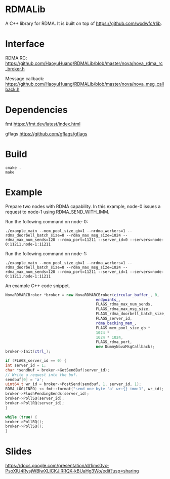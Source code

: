 # RDMALib
A C++ library for RDMA. It is built on top of https://github.com/wxdwfc/rlib. 

# Interface
RDMA RC: https://github.com/HaoyuHuang/RDMALib/blob/master/nova/nova_rdma_rc_broker.h

Message callback: https://github.com/HaoyuHuang/RDMALib/blob/master/nova/nova_msg_callback.h

# Dependencies
fmt https://fmt.dev/latest/index.html

gflags https://github.com/gflags/gflags

# Build
```
cmake .
make
```

# Example
Prepare two nodes with RDMA capability. In this example, node-0 issues a request to node-1 using RDMA_SEND_WITH_IMM. 

Run the following command on node-0: 
```
./example_main --mem_pool_size_gb=1 --nrdma_workers=1 --rdma_doorbell_batch_size=8 --rdma_max_msg_size=1024 --rdma_max_num_sends=128 --rdma_port=11211 --server_id=0 --servers=node-0:11211,node-1:11211
```

Run the following command on node-1: 
```
./example_main --mem_pool_size_gb=1 --nrdma_workers=1 --rdma_doorbell_batch_size=8 --rdma_max_msg_size=1024 --rdma_max_num_sends=128 --rdma_port=11211 --server_id=1 --servers=node-0:11211,node-1:11211
```

An example C++ code snippet. 
```c++
NovaRDMARCBroker *broker = new NovaRDMARCBroker(circular_buffer_, 0,
                                        endpoints_,
                                        FLAGS_rdma_max_num_sends,
                                        FLAGS_rdma_max_msg_size,
                                        FLAGS_rdma_doorbell_batch_size,
                                        FLAGS_server_id,
                                        rdma_backing_mem_,
                                        FLAGS_mem_pool_size_gb *
                                        1024 *
                                        1024 * 1024,
                                        FLAGS_rdma_port,
                                        new DummyNovaMsgCallback);
broker->Init(ctrl_);

if (FLAGS_server_id == 0) {
int server_id = 1;
char *sendbuf = broker->GetSendBuf(server_id);
// Write a request into the buf.
sendbuf[0] = 'a';
uint64_t wr_id = broker->PostSend(sendbuf, 1, server_id, 1);
RDMA_LOG(INFO) << fmt::format("send one byte 'a' wr:{} imm:1", wr_id);
broker->FlushPendingSends(server_id);
broker->PollSQ(server_id);
broker->PollRQ(server_id);
}

while (true) {
broker->PollRQ();
broker->PollSQ();
}
```

# Slides
https://docs.google.com/presentation/d/1ims0vx-PsoXlU4RysjWBlwXLICKJlRRQX-kBUaHg3Wo/edit?usp=sharing

